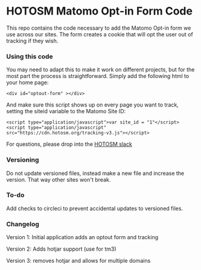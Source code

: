 # HOTOSM Matomo Opt-in Form Code

This repo contains the code necessary to add the Matomo Opt-in form we use across our sites. The form creates a cookie that will opt the user out of tracking if they wish.

### Using this code

You may need to adapt this to make it work on different projects, but for the most part the process is straightforward. Simply add the following html to your home page: 
```
<div id="optout-form" ></div>
```

And make sure this script shows up on every page you want to track, setting the siteid variable to the Matomo Site ID: 
```
<script type="application/javascript">var site_id = "1"</script>
<script type="application/javascript" src="https://cdn.hotosm.org/tracking-v3.js"></script>
 ```

For questions, please drop into the [HOTOSM slack](https://slack.hotosm.org/)

### Versioning

Do not update versioned files, instead make a new file and increase the version. That way other sites won't break. 

### To-do
Add checks to circleci to prevent accidental updates to versioned files. 

### Changelog

Version 1: Initial application adds an optout form and tracking

Version 2: Adds hotjar support (use for tm3)

Version 3: removes hotjar and allows for multiple domains
